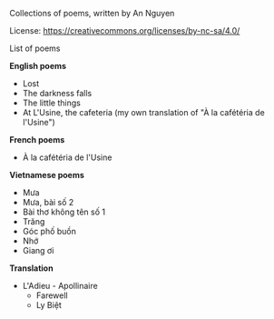 Collections of poems, written by An Nguyen

License:
https://creativecommons.org/licenses/by-nc-sa/4.0/

List of poems

**English poems**
- Lost
- The darkness falls
- The little things
- At L'Usine, the cafeteria (my own translation of "À la cafétéria de l'Usine")

**French poems**
- À la cafétéria de l'Usine

**Vietnamese poems**
- Mưa 
- Mưa, bài số 2 
- Bài thơ không tên số 1
- Trăng
- Góc phố buồn
- Nhớ
- Giang ơi

**Translation**
- L'Adieu - Apollinaire
  - Farewell
  - Ly Biệt
